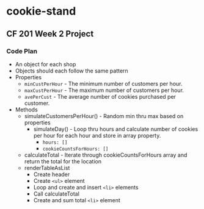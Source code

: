 # cookie-stand

## CF 201 Week 2 Project

### Code Plan

- An object for each shop
- Objects should each follow the same pattern
- Properties
  - `minCustPerHour` - The minimum number of customers per hour.
  - `maxCustPerHour` - The maximum number of customers per hour.
  - `avePerCust` - The average number of cookies purchased per customer.
- Methods
  - simulateCustomersPerHour() - Random min thru max based on properties
    - simulateDay() - Loop thru hours and calculate number of cookies per hour for each hour and store in array property.
      - `hours: []`
      - `cookieCountsForHours: []`
  - calculateTotal - Iterate through cookieCountsForHours array and return the total for the location
  - renderTableAsList
    - Create header
    - Create `<ul>` element
    - Loop and create and insert `<li>` elements
    - Call calculateTotal
    - Create and sum total `<li>` element
